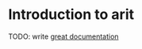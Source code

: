 # Introduction to arit

TODO: write [great documentation](http://jacobian.org/writing/what-to-write/)

